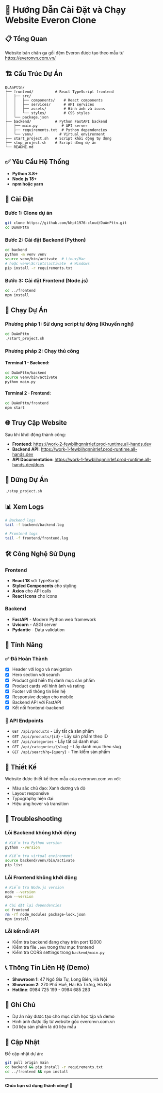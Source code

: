 # 🚀 Hướng Dẫn Cài Đặt và Chạy Website Everon Clone

## 📋 Tổng Quan
Website bán chăn ga gối đệm Everon được tạo theo mẫu từ https://everonvn.com.vn/

## 🏗️ Cấu Trúc Dự Án
```
DuAnPttn/
├── frontend/          # React TypeScript frontend
│   ├── src/
│   │   ├── components/    # React components
│   │   ├── services/      # API services
│   │   ├── assets/        # Hình ảnh và icons
│   │   └── styles/        # CSS styles
│   └── package.json
├── backend/           # Python FastAPI backend
│   ├── main.py           # API server
│   ├── requirements.txt  # Python dependencies
│   └── venv/            # Virtual environment
├── start_project.sh   # Script khởi động tự động
├── stop_project.sh    # Script dừng dự án
└── README.md
```

## ✅ Yêu Cầu Hệ Thống
- **Python 3.8+**
- **Node.js 18+**
- **npm hoặc yarn**

## 🔧 Cài Đặt

### Bước 1: Clone dự án
```bash
git clone https://github.com/khpt1976-cloud/DuAnPttn.git
cd DuAnPttn
```

### Bước 2: Cài đặt Backend (Python)
```bash
cd backend
python -m venv venv
source venv/bin/activate  # Linux/Mac
# hoặc venv\Scripts\activate  # Windows
pip install -r requirements.txt
```

### Bước 3: Cài đặt Frontend (Node.js)
```bash
cd ../frontend
npm install
```

## 🚀 Chạy Dự Án

### Phương pháp 1: Sử dụng script tự động (Khuyến nghị)
```bash
cd DuAnPttn
./start_project.sh
```

### Phương pháp 2: Chạy thủ công

#### Terminal 1 - Backend:
```bash
cd DuAnPttn/backend
source venv/bin/activate
python main.py
```

#### Terminal 2 - Frontend:
```bash
cd DuAnPttn/frontend
npm start
```

## 🌐 Truy Cập Website

Sau khi khởi động thành công:

- **Frontend**: https://work-2-fewblihqnnirrlef.prod-runtime.all-hands.dev
- **Backend API**: https://work-1-fewblihqnnirrlef.prod-runtime.all-hands.dev
- **API Documentation**: https://work-1-fewblihqnnirrlef.prod-runtime.all-hands.dev/docs

## 🛑 Dừng Dự Án
```bash
./stop_project.sh
```

## 📊 Xem Logs
```bash
# Backend logs
tail -f backend/backend.log

# Frontend logs
tail -f frontend/frontend.log
```

## 🛠️ Công Nghệ Sử Dụng

### Frontend
- **React 18** với TypeScript
- **Styled Components** cho styling
- **Axios** cho API calls
- **React Icons** cho icons

### Backend
- **FastAPI** - Modern Python web framework
- **Uvicorn** - ASGI server
- **Pydantic** - Data validation

## 📱 Tính Năng

### ✅ Đã Hoàn Thành
- [x] Header với logo và navigation
- [x] Hero section với search
- [x] Product grid hiển thị danh mục sản phẩm
- [x] Product cards với hình ảnh và rating
- [x] Footer với thông tin liên hệ
- [x] Responsive design cho mobile
- [x] Backend API với FastAPI
- [x] Kết nối frontend-backend

### 🔄 API Endpoints

- `GET /api/products` - Lấy tất cả sản phẩm
- `GET /api/products/{id}` - Lấy sản phẩm theo ID
- `GET /api/categories` - Lấy tất cả danh mục
- `GET /api/categories/{slug}` - Lấy danh mục theo slug
- `GET /api/search?q={query}` - Tìm kiếm sản phẩm

## 🎨 Thiết Kế

Website được thiết kế theo mẫu của everonvn.com.vn với:
- Màu sắc chủ đạo: Xanh dương và đỏ
- Layout responsive
- Typography hiện đại
- Hiệu ứng hover và transition

## 🐛 Troubleshooting

### Lỗi Backend không khởi động
```bash
# Kiểm tra Python version
python --version

# Kiểm tra virtual environment
source backend/venv/bin/activate
pip list
```

### Lỗi Frontend không khởi động
```bash
# Kiểm tra Node.js version
node --version
npm --version

# Cài đặt lại dependencies
cd frontend
rm -rf node_modules package-lock.json
npm install
```

### Lỗi kết nối API
- Kiểm tra backend đang chạy trên port 12000
- Kiểm tra file `.env` trong thư mục frontend
- Kiểm tra CORS settings trong `backend/main.py`

## 📞 Thông Tin Liên Hệ (Demo)

- **Showroom 1**: 47 Ngô Gia Tự, Long Biên, Hà Nội
- **Showroom 2**: 270 Phố Huế, Hai Bà Trưng, Hà Nội
- **Hotline**: 0984 725 199 - 0984 685 283

## 📝 Ghi Chú

- Dự án này được tạo cho mục đích học tập và demo
- Hình ảnh được lấy từ website gốc everonvn.com.vn
- Dữ liệu sản phẩm là dữ liệu mẫu

## 🔄 Cập Nhật

Để cập nhật dự án:
```bash
git pull origin main
cd backend && pip install -r requirements.txt
cd ../frontend && npm install
```

---

**Chúc bạn sử dụng thành công! 🎉**